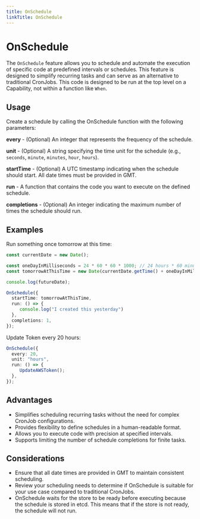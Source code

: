 ```yaml
---
title: OnSchedule
linkTitle: OnSchedule
---
```


# OnSchedule

The `OnSchedule` feature allows you to schedule and automate the execution of specific code at predefined intervals or schedules. This feature is designed to simplify recurring tasks and can serve as an alternative to traditional CronJobs. This code is designed to be run at the top level on a Capability, not within a function like `When`.


## Usage

Create a schedule by calling the OnSchedule function with the following parameters:

**every** - (Optional) An integer that represents the frequency of the schedule.

**unit** - (Optional) A string specifying the time unit for the schedule (e.g., `seconds`, `minute`, `minutes`, `hour`, `hours`).  

**startTime** - (Optional) A UTC timestamp indicating when the schedule should start. All date times must be provided in GMT.  

**run** - A function that contains the code you want to execute on the defined schedule.  

**completions** - (Optional) An integer indicating the maximum number of times the schedule should run.


## Examples

Run something once tomorrow at this time:

```typescript
const currentDate = new Date();

const oneDayInMilliseconds = 24 * 60 * 60 * 1000; // 24 hours * 60 minutes * 60 seconds * 1000 milliseconds
const tomorrowAtThisTime = new Date(currentDate.getTime() + oneDayInMilliseconds);

console.log(futureDate);

OnSchedule({
  startTime: tomorrowAtThisTime,
  run: () => {
     console.log("I created this yesterday")
  },
  completions: 1,
});
```

Update Token every 20 hours:

```typescript
OnSchedule({
  every: 20,
  unit: "hours",
  run: () => {
     UpdateAWSToken();
  },
});
```

## Advantages 

- Simplifies scheduling recurring tasks without the need for complex CronJob configurations.
- Provides flexibility to define schedules in a human-readable format.
- Allows you to execute code with precision at specified intervals.
- Supports limiting the number of schedule completions for finite tasks.

## Considerations

- Ensure that all date times are provided in GMT to maintain consistent scheduling.
- Review your scheduling needs to determine if OnSchedule is suitable for your use case compared to traditional CronJobs.
- OnSchedule waits for the store to be ready before executing because the schedule is stored in etcd. This means that if the store is not ready, the schedule will not run.
